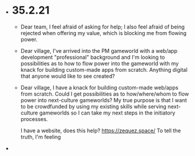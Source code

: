 - # 35.2.21
	- Dear team, I feel afraid of asking for help; I also feel afraid of being rejected when offering my value, which is blocking me from flowing power.
	- Dear village, I've arrived into the PM gameworld with a web/app development "professional" background and I'm looking to possibilities as to how to flow power into the gameworld with my knack for building custom-made apps from scratch. Anything digital that anyone would like to see created?
	- Dear village, I have a knack for building custom-made web/apps from scratch. Could I get possibilities as to how/where/whom to flow power into next-culture gameworlds? My true purpose is that I want to be crowdfunded by using my existing skills while serving next-culture gameworlds so I can take my next steps in the initiatory processes.
	  
	  I have a website, does this help? https://zequez.space/
	  To tell the truth, I'm feeling
-